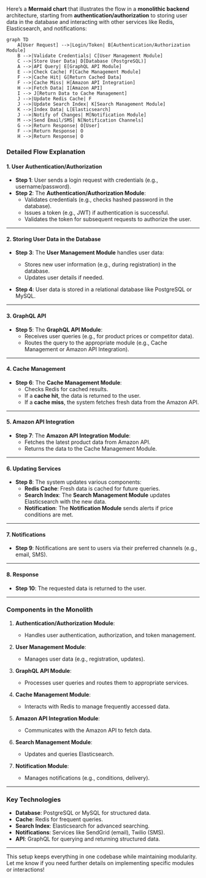 Here’s a **Mermaid chart** that illustrates the flow in a **monolithic backend** architecture, starting from **authentication/authorization** to storing user data in the database and interacting with other services like Redis, Elasticsearch, and notifications:

```mermaid
graph TD
    A[User Request] -->|Login/Token| B[Authentication/Authorization Module]
    B -->|Validate Credentials| C[User Management Module]
    C -->|Store User Data| D[Database (PostgreSQL)]
    A -->|API Query| E[GraphQL API Module]
    E -->|Check Cache| F[Cache Management Module]
    F -->|Cache Hit| G[Return Cached Data]
    F -->|Cache Miss| H[Amazon API Integration]
    H -->|Fetch Data| I[Amazon API]
    I --> J[Return Data to Cache Management]
    J -->|Update Redis Cache| F
    J -->|Update Search Index| K[Search Management Module]
    K -->|Index Data| L[Elasticsearch]
    J -->|Notify of Changes| M[Notification Module]
    M -->|Send Email/SMS| N[Notification Channels]
    G -->|Return Response| O[User]
    F -->|Return Response| O
    H -->|Return Response| O
```

### **Detailed Flow Explanation**

#### **1. User Authentication/Authorization**
- **Step 1**: User sends a login request with credentials (e.g., username/password).
- **Step 2**: The **Authentication/Authorization Module**:
    - Validates credentials (e.g., checks hashed password in the database).
    - Issues a token (e.g., JWT) if authentication is successful.
    - Validates the token for subsequent requests to authorize the user.

---

#### **2. Storing User Data in the Database**
- **Step 3**: The **User Management Module** handles user data:
    - Stores new user information (e.g., during registration) in the database.
    - Updates user details if needed.

- **Step 4**: User data is stored in a relational database like PostgreSQL or MySQL.

---

#### **3. GraphQL API**
- **Step 5**: The **GraphQL API Module**:
    - Receives user queries (e.g., for product prices or competitor data).
    - Routes the query to the appropriate module (e.g., Cache Management or Amazon API Integration).

---

#### **4. Cache Management**
- **Step 6**: The **Cache Management Module**:
    - Checks Redis for cached results.
    - If a **cache hit**, the data is returned to the user.
    - If a **cache miss**, the system fetches fresh data from the Amazon API.

---

#### **5. Amazon API Integration**
- **Step 7**: The **Amazon API Integration Module**:
    - Fetches the latest product data from Amazon API.
    - Returns the data to the Cache Management Module.

---

#### **6. Updating Services**
- **Step 8**: The system updates various components:
    - **Redis Cache**: Fresh data is cached for future queries.
    - **Search Index**: The **Search Management Module** updates Elasticsearch with the new data.
    - **Notification**: The **Notification Module** sends alerts if price conditions are met.

---

#### **7. Notifications**
- **Step 9**: Notifications are sent to users via their preferred channels (e.g., email, SMS).

---

#### **8. Response**
- **Step 10**: The requested data is returned to the user.

---

### **Components in the Monolith**
1. **Authentication/Authorization Module**:
    - Handles user authentication, authorization, and token management.

2. **User Management Module**:
    - Manages user data (e.g., registration, updates).

3. **GraphQL API Module**:
    - Processes user queries and routes them to appropriate services.

4. **Cache Management Module**:
    - Interacts with Redis to manage frequently accessed data.

5. **Amazon API Integration Module**:
    - Communicates with the Amazon API to fetch data.

6. **Search Management Module**:
    - Updates and queries Elasticsearch.

7. **Notification Module**:
    - Manages notifications (e.g., conditions, delivery).

---

### **Key Technologies**
- **Database**: PostgreSQL or MySQL for structured data.
- **Cache**: Redis for frequent queries.
- **Search Index**: Elasticsearch for advanced searching.
- **Notifications**: Services like SendGrid (email), Twilio (SMS).
- **API**: GraphQL for querying and returning structured data.

---

This setup keeps everything in one codebase while maintaining modularity. Let me know if you need further details on implementing specific modules or interactions!